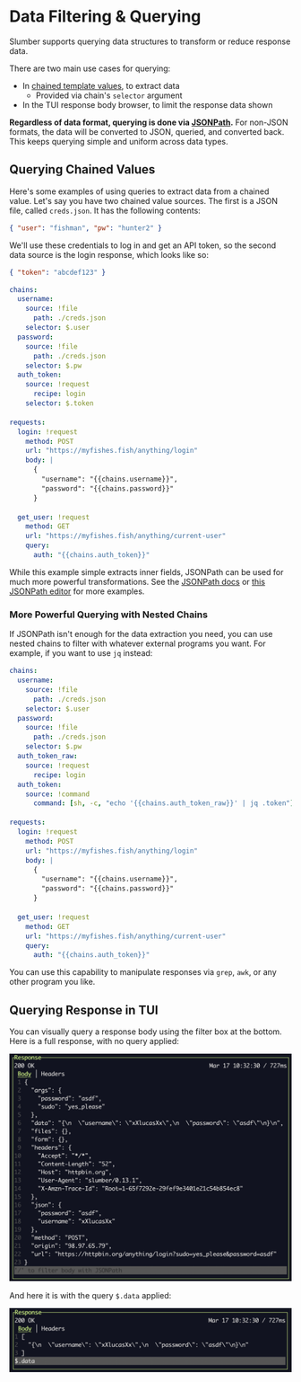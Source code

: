 # Data Filtering & Querying

Slumber supports querying data structures to transform or reduce response data.

There are two main use cases for querying:

- In [chained template values](../api/request_collection/chain.md), to extract data
  - Provided via chain's `selector` argument
- In the TUI response body browser, to limit the response data shown

**Regardless of data format, querying is done via [JSONPath](https://www.ietf.org/archive/id/draft-goessner-dispatch-jsonpath-00.html).** For non-JSON formats, the data will be converted to JSON, queried, and converted back. This keeps querying simple and uniform across data types.

## Querying Chained Values

Here's some examples of using queries to extract data from a chained value. Let's say you have two chained value sources. The first is a JSON file, called `creds.json`. It has the following contents:

```json
{ "user": "fishman", "pw": "hunter2" }
```

We'll use these credentials to log in and get an API token, so the second data source is the login response, which looks like so:

```json
{ "token": "abcdef123" }
```

```yaml
chains:
  username:
    source: !file
      path: ./creds.json
    selector: $.user
  password:
    source: !file
      path: ./creds.json
    selector: $.pw
  auth_token:
    source: !request
      recipe: login
    selector: $.token

requests:
  login: !request
    method: POST
    url: "https://myfishes.fish/anything/login"
    body: |
      {
        "username": "{{chains.username}}",
        "password": "{{chains.password}}"
      }

  get_user: !request
    method: GET
    url: "https://myfishes.fish/anything/current-user"
    query:
      auth: "{{chains.auth_token}}"
```

While this example simple extracts inner fields, JSONPath can be used for much more powerful transformations. See the [JSONPath docs](https://www.ietf.org/archive/id/draft-goessner-dispatch-jsonpath-00.html) or [this JSONPath editor](https://jsonpath.com/) for more examples.

### More Powerful Querying with Nested Chains

If JSONPath isn't enough for the data extraction you need, you can use nested chains to filter with whatever external programs you want. For example, if you want to use `jq` instead:

```yaml
chains:
  username:
    source: !file
      path: ./creds.json
    selector: $.user
  password:
    source: !file
      path: ./creds.json
    selector: $.pw
  auth_token_raw:
    source: !request
      recipe: login
  auth_token:
    source: !command
      command: [sh, -c, "echo '{{chains.auth_token_raw}}' | jq .token"]

requests:
  login: !request
    method: POST
    url: "https://myfishes.fish/anything/login"
    body: |
      {
        "username": "{{chains.username}}",
        "password": "{{chains.password}}"
      }

  get_user: !request
    method: GET
    url: "https://myfishes.fish/anything/current-user"
    query:
      auth: "{{chains.auth_token}}"
```

You can use this capability to manipulate responses via `grep`, `awk`, or any other program you like.

## Querying Response in TUI

You can visually query a response body using the filter box at the bottom. Here is a full response, with no query applied:

![Unfiltered response](../images/filter_full.png)

And here it is with the query `$.data` applied:

![Filtered response](../images/filter_small.png)
